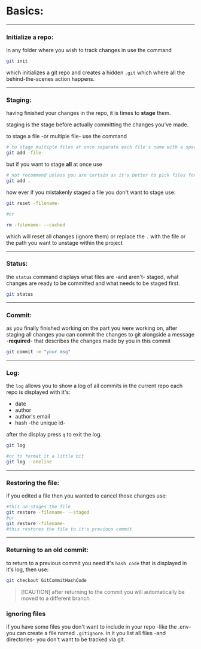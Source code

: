 <!-- @format -->

# Basics:

---

### Initialize a repo:

in any folder where you wish to track changes in use the command

```bash
git init
```

which initializes a git repo and creates a hidden `.git` which where all the behind-the-scenes action happens.

---

### Staging:

having finished your changes in the repo, it is times to **stage** them.

staging is the stage before actually committing the changes you've made.

to stage a file -or multiple file- use the command

```bash
# to stage multiple files at once separate each file's name with a space
git add -file-
```

but if you want to stage **all** at once use

```bash
# not recommend unless you are certain as it's better to pick files for staging
git add .
```

how ever if you mistakenly staged a file you don't want to stage use:

```bash
git reset -filename-

#or

rm -filename- --cached
```

which will reset all changes (ignore them) or replace the `.` with the file or the path you want to unstage within the project

---

### Status:

the `status` command displays what files are -and aren't- staged, what changes are ready to be committed and what needs to be staged first.

```bash
git status
```

---

### Commit:

as you finally finished working on the part you were working on, after staging all changes you can commit the changes to git alongside a message -**required**- that describes the changes made by you in this commit

```bash
git commit -m "your msg"
```

---

### Log:

the `log` allows you to show a log of all commits in the current repo each repo is displayed with it's:

- date
- author
- author's email
- hash -the unique id-

after the display press `q` to exit the log.

```bash
git log

#or to format it a little bit
git log --oneline
```

---

### Restoring the file:

if you edited a file then you wanted to cancel those changes use:

```bash
#this un-stages the file
git restore -filename- --staged
#or
git restore -filename-
#this restores the file to it's previous commit
```

---

### Returning to an old commit:

to return to a previous commit you need it's `hash code` that is displayed in it's log, then use:

```bash
git checkout GitCommitHashCode
```

> [!CAUTION] after returning to the commit you will automatically be moved to a different branch

### ignoring files

if you have some files you don't want to include in your repo -like the .env- you can create a file named `.gitignore`. in it you list all files -and directories- you don't want to be tracked via git.
